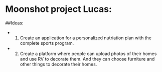 # Moonshot project Lucas:

##Ideas:
  - 1. Create an application for a personalized nutriation plan with the complete sports program.
  - 2. Create a platform where people can upload photos of their homes and use RV to decorate them. And they can choose furniture and other things to decorate their homes.
